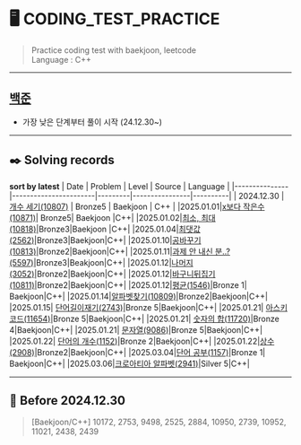 # 🖥️ CODING_TEST_PRACTICE
> Practice coding test with baekjoon, leetcode  
> Language : C++
---
## [백준](https://github.com/sua00/coding-test-practice/tree/e8efe155a1a2e0292136515e41e403e436cd8972/baekjoon)
-  가장 낮은 단계부터 풀이 시작 (24.12.30~)
---
## ✒️ Solving records
__sort by latest__
| Date          | Problem                | Level | Source     | Language     |
|---------------|-----------------------|---------|----------------|----------|
| 2024.12.30    | [개수 세기(10807)](https://github.com/sua00/coding-test-practice/tree/2667f20109faefe75809b0b2a74f5a625ce199a1/baekjoon/bronze/10807%20%EC%88%AB%EC%9E%90%20%EC%83%88%EA%B8%B0) | Bronze5  | Baekjoon       | C++   |
|2025.01.01|[x보다 작은수(10871)](https://github.com/sua00/coding-test-practice/tree/b13f98a9849af3ea11ade64ae722e3025c39c24a/baekjoon/bronze/10871%20x%EB%B3%B4%EB%8B%A4%20%EC%9E%91%EC%9D%80%EC%88%98)| Bronze5| Baekjoon |C++|
|2025.01.02|[최소, 최대(10818)](https://github.com/sua00/coding-test-practice/tree/d042de97bf13c4b719b18ae14c0cedca64c8c585/baekjoon/bronze/10818%20%EC%B5%9C%EC%86%8C%2C%20%EC%B5%9C%EB%8C%80)|Bronze3|Baekjoon |C++|
|2025.01.04|[최댓값(2562)](https://github.com/sua00/coding-test-practice/tree/59e089695741b0e39fa189de2d8418bb1e3084ac/baekjoon/bronze/2562%20%EC%B5%9C%EB%8C%80%EA%B0%92)|Bronze3|Baekjoon|C++|
|2025.01.10|[공바꾸기(10813)](https://github.com/sua00/coding-test-practice/tree/e71444fda327ad44ee72ec4a5b1664d95cf30523/baekjoon/bronze/10813%20%EA%B3%B5%EB%B0%94%EA%BE%B8%EA%B8%B0)|Bronze2|Baekjoon|C++|
|2025.01.11|[과제 안 내신 분..?(5597)](https://github.com/sua00/coding-test-practice/tree/d20d875c412f6831c6070e95464e61df449b649b/baekjoon/bronze/5597%20%EA%B3%BC%EC%A0%9C%EC%95%88%EB%82%B4%EC%8B%A0%EB%B6%84)|Bronze3|Beakjoon|C++|
|2025.01.12|[나머지(3052)](https://github.com/sua00/coding-test-practice/tree/ec9057003eb1561d13b4d44121ebf4c59f4f057e/baekjoon/bronze/3052%20%EB%82%98%EB%A8%B8%EC%A7%80)|Bronze2|Baekjoon|C++|
|2025.01.12|[바구니뒤집기(10811)](https://github.com/sua00/coding-test-practice/tree/fd4c7fd10fd9eda918c223413c81b4db5793a9d2/baekjoon/bronze/10811%20%EB%B0%94%EA%B5%AC%EB%8B%88%20%EB%92%A4%EC%A7%91%EA%B8%B0)|Bronze2|Baekjoon|C++|
|2025.01.12|[평균(1546)](https://github.com/sua00/coding-test-practice/tree/c1d1600c6cc2c70bec4b925215146787b643e886/baekjoon/bronze/1546%20%ED%8F%89%EA%B7%A0)|Bronze 1| Baekjoon|C++|
|2025.01.14|[알파벳찾기(10809)](https://github.com/sua00/coding-test-practice/tree/fdd48d7bd65c2604dedab5112809d4a99e91a796/baekjoon/bronze/10809%20%EC%95%8C%ED%8C%8C%EB%B2%B3%EC%B0%BE%EA%B8%B0)|Bronze2|Baekjoon|C++|
|2025.01.15| [단어길이재기(2743)](https://github.com/sua00/coding-test-practice/tree/1d1edef6cdbb17f5cee0661f2561bebb776e6309/baekjoon/bronze/2743%20%EB%8B%A8%EC%96%B4%EA%B8%B8%EC%9D%B4%EC%9E%AC%EA%B8%B0)|Bronze 5|Baekjoon|C++|
|2025.01.21| [아스키코드(11654)](https://github.com/sua00/coding-test-practice/tree/1d1edef6cdbb17f5cee0661f2561bebb776e6309/baekjoon/bronze/11654%20%EC%95%84%EC%8A%A4%ED%82%A4%EC%BD%94%EB%93%9C)|Bronze 5|Baekjoon|C++|
|2025.01.21| [숫자의 합(11720)](https://github.com/sua00/coding-test-practice/tree/1d1edef6cdbb17f5cee0661f2561bebb776e6309/baekjoon/bronze/11720%EC%88%AB%EC%9E%90%EC%9D%98%ED%95%A9)|Bronze 4|Baekjoon|C++|
|2025.01.21| [문자열(9086)](https://github.com/sua00/coding-test-practice/tree/1d1edef6cdbb17f5cee0661f2561bebb776e6309/baekjoon/bronze/9086%20%EB%AC%B8%EC%9E%90%EC%97%B4)|Bronze 5|Baekjoon|C++|
|2025.01.22| [단어의 개수(1152)](https://github.com/sua00/coding-test-practice/tree/1d1edef6cdbb17f5cee0661f2561bebb776e6309/baekjoon/bronze/1152%20%EB%8B%A8%EC%96%B4%EC%9D%98%20%EA%B0%9C%EC%88%98)|Bronze 2|Baekjoon|C++|
|2025.01.22|[상수(2908)](https://github.com/sua00/coding-test-practice/tree/862034ef0b99cd3bff0858c8051e2e81cca02a1e/baekjoon/bronze/2908%20%EC%83%81%EC%88%98)|Bronze2|Baekjoon|C++|
|2025.03.04|[단어 공부(1157)](https://github.com/sua00/coding-test-practice/tree/135573a7e814346d88950c10f76f5f2374829f95/baekjoon/bronze/1157%20%EB%8B%A8%EC%96%B4%20%EA%B3%B5%EB%B6%80)|Bronze 1| Baekjoon|C++|
|2025.03.06|[크로아티아 알파벳(2941)](https://github.com/sua00/coding-test-practice/tree/0d391810a4624a2740ed9dcc3b33db2e404afdd6/baekjoon/silver/2941%20%ED%81%AC%EB%A1%9C%EC%95%84%ED%8B%B0%EC%95%84%20%EC%95%8C%ED%8C%8C%EB%B2%B3)|Silver 5|C++|

---
## 💾 Before 2024.12.30
> [Baekjoon/C++]
> 10172, 2753, 9498, 2525, 2884, 10950, 2739, 10952, 11021, 2438, 2439

